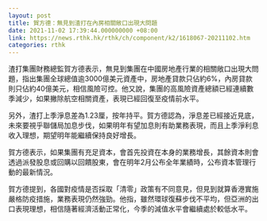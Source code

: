 ```yaml
---
layout: post
title: 賀方德：無見到渣打在內房相關敞口出現大問題
date: 2021-11-02 17:39:44.000000000 +08:00
link: https://news.rthk.hk/rthk/ch/component/k2/1618067-20211102.htm
categories: rthk
---
```


渣打集團財務總監賀方德表示，無見到集團在中國房地產行業的相關敞口出現大問題，指出集團全球總值逾3000億美元資產中，房地產貸款只佔約6%，內房貸款則只佔約40億美元，相信風險可控。他又說，集團的高風險資產總額已經連續數季減少，如果撇除航空相關資產，表現已經回復至疫情前水平。

另外，渣打上季淨息差為1.23厘，按年持平。賀方德認為，淨息差已經接近見底，未來要視乎聯儲局加息步伐，如果明年有望加息則有助業務表現，而且上季淨利息收入理想，期望明年能繼續保持良好增長。

賀方德表示，如果集團有充足資本，會首先投資在本身的業務增長，其餘資本則會透過派發股息或回購以回饋股東，會在明年2月公布全年業績時，公布資本管理行動的最新情況。

賀方德提到，各國對疫情是否採取「清零」政策有不同意見，但見到就算香港實施嚴格防疫措施，業務表現仍然強勁。他指，雖然環球復蘇步伐不平均，但亞洲的出口表現理想，相信隨著經濟活動正常化，今季的減值水平會繼續處於較低水平。
